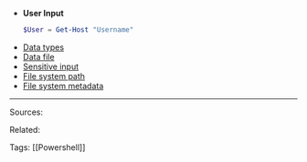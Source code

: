 - **User Input**    
    ```powershell
    $User = Get-Host "Username"
    ```
- [Data types](Data%20types.md)
- [Data file](Data%20file.md)
- [Sensitive input](Sensitive%20input.md)
- [File system path](File%20system%20path.md)
- [File system metadata](File%20system%20metadata.md)

---
Sources:

Related:

Tags:
[[Powershell]]